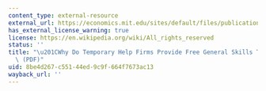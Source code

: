 ```yaml
---
content_type: external-resource
external_url: https://economics.mit.edu/sites/default/files/publications/why%20do%20temporary%20jobs%202001.pdf
has_external_license_warning: true
license: https://en.wikipedia.org/wiki/All_rights_reserved
status: ''
title: "\u201CWhy Do Temporary Help Firms Provide Free General Skills Training?\u201D\
  \ (PDF)"
uid: 8be4d267-c551-44ed-9c9f-664f7673ac13
wayback_url: ''
---
```

